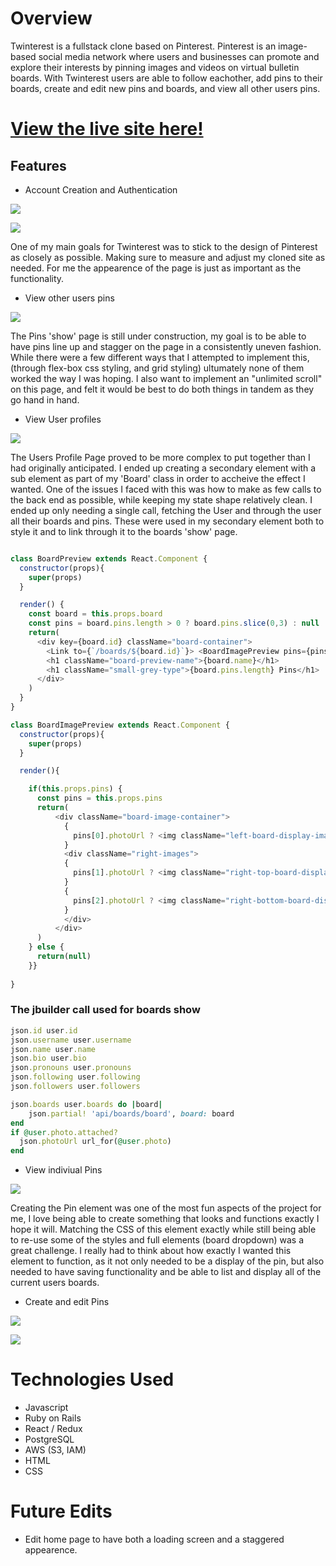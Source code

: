 # Overview 

Twinterest is a fullstack clone based on Pinterest. Pinterest is an image-based social media network where users and businesses can promote and explore their interests by pinning images and videos on virtual bulletin boards. With Twinterest users are able to follow eachother, add pins to their boards, create and edit new pins and boards, and view all other users pins. 

# [View the live site here!](https://tw1nterest.herokuapp.com/)

## Features 

- Account Creation and Authentication 

![](https://github.com/maisiejillbt/pinterest_clone/blob/0b71af5ffae54642c68ab1efbdfddf026ee68a30/app/assets/images/Screen%20Shot%202021-11-11%20at%209.02.10%20PM.png)

![](https://github.com/maisiejillbt/pinterest_clone/blob/073475c786fe1021c83b7f1f18ca2ad201d56d20/app/assets/images/Screen%20Shot%202021-11-11%20at%209.02.36%20PM.png)

One of my main goals for Twinterest was to stick to the design of Pinterest as closely as possible. Making sure to measure and adjust my cloned site as needed. For me the appearence of the page is just as important as the functionality. 

- View other users pins 

![](https://github.com/maisiejillbt/pinterest_clone/blob/073475c786fe1021c83b7f1f18ca2ad201d56d20/app/assets/images/Screen%20Shot%202021-11-11%20at%209.03.29%20PM.png)

The Pins 'show' page is still under construction, my goal is to be able to have pins line up and stagger on the page in a consistently uneven fashion. While there were a few different ways that I attempted to implement this, (through flex-box css styling, and grid styling) ultumately none of them worked the way I was hoping. I also want to implement an "unlimited scroll" on this page, and felt it would be best to do both things in tandem as they go hand in hand. 

- View User profiles 

![](https://github.com/maisiejillbt/pinterest_clone/blob/073475c786fe1021c83b7f1f18ca2ad201d56d20/app/assets/images/Screen%20Shot%202021-11-11%20at%209.03.43%20PM.png)

The Users Profile Page proved to be more complex to put together than I had originally anticipated. I ended up creating a secondary element with a sub element as part of my 'Board' class in order to accheive the effect I wanted. One of the issues I faced with this was how to make as few calls to the back end as possible, while keeping my state shape relatively clean. I ended up only needing a single call, fetching the User and through the user all their boards and pins. These were used in my secondary element both to style it and to link through it to the boards 'show' page. 

```javascript 

class BoardPreview extends React.Component {
  constructor(props){
    super(props)
  }

  render() {
    const board = this.props.board
    const pins = board.pins.length > 0 ? board.pins.slice(0,3) : null
    return(
      <div key={board.id} className="board-container">
        <Link to={`/boards/${board.id}`}> <BoardImagePreview pins={pins}/> </Link>
        <h1 className="board-preview-name">{board.name}</h1>
        <h1 className="small-grey-type">{board.pins.length} Pins</h1>
      </div>
    )
  }
}

class BoardImagePreview extends React.Component {
  constructor(props){
    super(props)
  }

  render(){

    if(this.props.pins) {
      const pins = this.props.pins
      return(
          <div className="board-image-container">
            {
              pins[0].photoUrl ? <img className="left-board-display-image" src={pins[0].photoUrl} /> : <h1 className="left-board-display-image">Photo goes here</h1>
            }
            <div className="right-images">
            {
              pins[1].photoUrl ? <img className="right-top-board-display-image" src={pins[1].photoUrl} /> : <h1 className="right-top-board-display-image">Photo goes here</h1>
            }
            {
              pins[2].photoUrl ? <img className="right-bottom-board-display-image" src={pins[2].photoUrl} /> : <h1 className="right-bottom-board-display-image">Photo goes here</h1>
            }
            </div>
          </div>
      )
    } else {
      return(null)
    }}
  
}

```
### The jbuilder call used for boards show 

``` ruby 
json.id user.id
json.username user.username 
json.name user.name 
json.bio user.bio 
json.pronouns user.pronouns
json.following user.following
json.followers user.followers

json.boards user.boards do |board|
    json.partial! 'api/boards/board', board: board
end
if @user.photo.attached?
  json.photoUrl url_for(@user.photo)
end

```


- View indiviual Pins 

![](https://github.com/maisiejillbt/pinterest_clone/blob/073475c786fe1021c83b7f1f18ca2ad201d56d20/app/assets/images/Screen%20Shot%202021-11-11%20at%209.08.17%20PM.png)

Creating the Pin element was one of the most fun aspects of the project for me, I love being able to create something that looks and functions exactly I hope it will. Matching the CSS of this element exactly while still being able to re-use some of the styles and full elements (board dropdown) was a great challenge. I really had to think about how exactly I wanted this element to function, as it not only needed to be a display of the pin, but also needed to have saving functionality and be able to list and display all of the current users boards. 

- Create and edit Pins 

![](https://github.com/maisiejillbt/pinterest_clone/blob/073475c786fe1021c83b7f1f18ca2ad201d56d20/app/assets/images/Screen%20Shot%202021-11-11%20at%209.03.51%20PM.png)

![](https://github.com/maisiejillbt/pinterest_clone/blob/073475c786fe1021c83b7f1f18ca2ad201d56d20/app/assets/images/Screen%20Shot%202021-11-11%20at%209.04.12%20PM.png)


# Technologies Used 

  - Javascript
  - Ruby on Rails
  - React / Redux
  - PostgreSQL
  - AWS (S3, IAM)
  - HTML 
  - CSS


# Future Edits 

  - Edit home page to have both a loading screen and a staggered appearence. 

